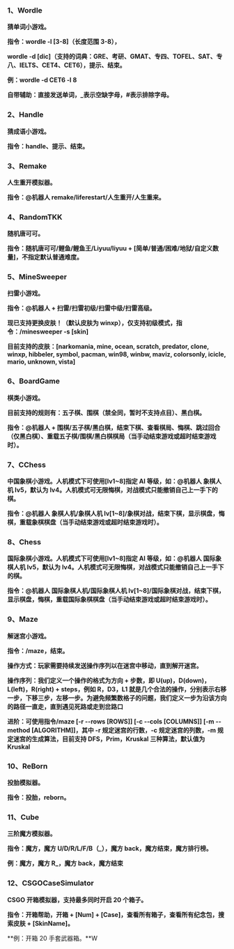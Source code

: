 ### **1、Wordle**

**猜单词小游戏。**

**指令：wordle -l [3-8]（长度范围 3-8），**

**wordle -d [dic]（支持的词典：GRE、考研、GMAT、专四、TOFEL、SAT、专八、IELTS、CET4、CET6），提示、结束。**

**例：wordle -d CET6 -l 8**

**自带辅助：直接发送单词，\_表示空缺字母，#表示排除字母。**

### **2、Handle**

**猜成语小游戏。**

**指令：handle、提示、结束。**

### **3、Remake**

**人生重开模拟器。**

**指令：@机器人 remake/liferestart/人生重开/人生重来。**

### **4、RandomTKK**

**随机唐可可。**

**指令：随机唐可可/鲤鱼/鲤鱼王/Liyuu/liyuu + [简单/普通/困难/地狱/自定义数量]，不指定默认普通难度。**

### **5、MineSweeper**

**扫雷小游戏。**

**指令：@机器人 + 扫雷/扫雷初级/扫雷中级/扫雷高级。**

**现已支持更换皮肤！（默认皮肤为 winxp），仅支持初级模式，指令：/minesweeper -s [skin]**

**目前支持的皮肤：[narkomania, mine, ocean, scratch, predator, clone, winxp, hibbeler, symbol, pacman, win98, winbw, maviz, colorsonly, icicle, mario, unknown, vista]**

### **6、BoardGame**

**棋类小游戏。**

**目前支持的规则有：五子棋、围棋（禁全同，暂时不支持点目）、黑白棋。**

**指令：@机器人 + 围棋/五子棋/黑白棋，结束下棋、查看棋局、悔棋、跳过回合（仅黑白棋）、重载五子棋/围棋/黑白棋棋局（当手动结束游戏或超时结束游戏时）。**

### **7、CChess**

**中国象棋小游戏。人机模式下可使用[lv1~8]指定 AI 等级，如：@机器人 象棋人机 lv5，默认为 lv4。人机模式可无限悔棋，对战模式只能撤销自己上一手下的棋。**

**指令：@机器人 象棋人机/象棋人机 lv[1~8]/象棋对战，结束下棋，显示棋盘，悔棋，重载象棋棋盘（当手动结束游戏或超时结束游戏时）。**

### **8、Chess**

**国际象棋小游戏。人机模式下可使用[lv1~8]指定 AI 等级，如：@机器人 国际象棋人机 lv5，默认为 lv4。人机模式可无限悔棋，对战模式只能撤销自己上一手下的棋。**

**指令：@机器人 国际象棋人机/国际象棋人机 lv[1~8]/国际象棋对战，结束下棋，显示棋盘，悔棋，重载国际象棋棋盘（当手动结束游戏或超时结束游戏时）。**

### **9、Maze**

**解迷宫小游戏。**

**指令：/maze，结束。**

**操作方式：玩家需要持续发送操作序列以在迷宫中移动，直到解开迷宫。**

**操作序列：我们定义一个操作的格式为方向 + 步数，即 U(up)，D(down)，L(left)，R(right) + steps，例如 R，D3，L1 就是几个合法的操作，分别表示右移一步，下移三步，左移一步。为避免频繁数格子的问题，我们定义一步为沿该方向的路径一直走，直到遇见死路或走到岔路口**

**进阶：可使用指令/maze [-r --rows [ROWS]] [-c --cols [COLUMNS]] [-m --method [ALGORITHM]]，其中 -r 规定迷宫的行数，-c 规定迷宫的列数，-m 规定迷宫的生成算法，目前支持 DFS，Prim，Kruskal 三种算法，默认值为 Kruskal**

### **10、ReBorn**

**投胎模拟器。**

**指令：投胎，reborn。**

### **11、Cube**

**三阶魔方模拟器。**

**指令：魔方，魔方 U/D/R/L/F/B（\_），魔方 back，魔方结束，魔方排行榜。**

**例：魔方，魔方 R\_，魔方 back，魔方结束**

### **12、CSGOCaseSimulator**

**CSGO 开箱模拟器，支持最多同时开启 20 个箱子。**

**指令：开箱帮助，开箱 + [Num] + [Case]，查看所有箱子，查看所有纪念包，搜索皮肤 + [SkinName]。**

**例：开箱 20 手套武器箱。**W
